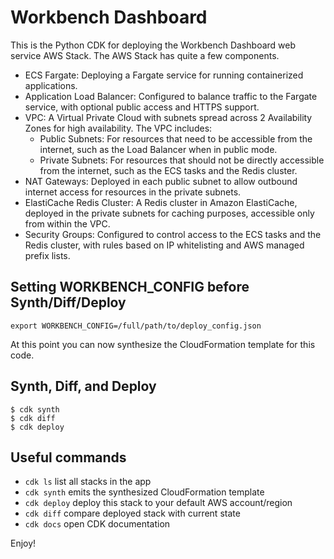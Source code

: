 
# Workbench Dashboard
This is the Python CDK for deploying the Workbench Dashboard web service AWS Stack. The AWS Stack has quite a few components.

- ECS Fargate: Deploying a Fargate service for running containerized applications.
- Application Load Balancer: Configured to balance traffic to the Fargate service, with optional public access and HTTPS support.
- VPC: A Virtual Private Cloud with subnets spread across 2 Availability Zones for high availability. The VPC includes:
  - Public Subnets: For resources that need to be accessible from the internet, such as the Load Balancer when in public mode.
  - Private Subnets: For resources that should not be directly accessible from the internet, such as the ECS tasks and the Redis cluster.
- NAT Gateways: Deployed in each public subnet to allow outbound internet access for resources in the private subnets.
- ElastiCache Redis Cluster: A Redis cluster in Amazon ElastiCache, deployed in the private subnets for caching purposes, accessible only from within the VPC.
- Security Groups: Configured to control access to the ECS tasks and the Redis cluster, with rules based on IP whitelisting and AWS managed prefix lists.


## Setting WORKBENCH_CONFIG before Synth/Diff/Deploy
```
export WORKBENCH_CONFIG=/full/path/to/deploy_config.json
```
At this point you can now synthesize the CloudFormation template for this code.

## Synth, Diff, and Deploy
```
$ cdk synth
$ cdk diff
$ cdk deploy
```


## Useful commands

 * `cdk ls`          list all stacks in the app
 * `cdk synth`       emits the synthesized CloudFormation template
 * `cdk deploy`      deploy this stack to your default AWS account/region
 * `cdk diff`        compare deployed stack with current state
 * `cdk docs`        open CDK documentation

Enjoy!
